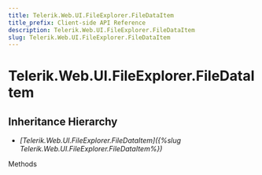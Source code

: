 ```yaml
---
title: Telerik.Web.UI.FileExplorer.FileDataItem
title_prefix: Client-side API Reference
description: Telerik.Web.UI.FileExplorer.FileDataItem
slug: Telerik.Web.UI.FileExplorer.FileDataItem
---
```


# Telerik.Web.UI.FileExplorer.FileDataItem  

## Inheritance Hierarchy

* *[Telerik.Web.UI.FileExplorer.FileDataItem]({%slug Telerik.Web.UI.FileExplorer.FileDataItem%})*


Methods



